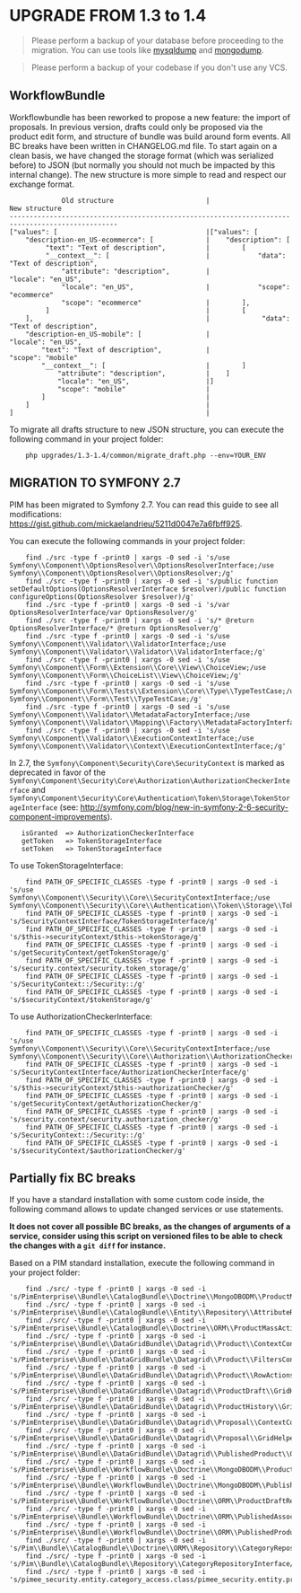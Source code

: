 # UPGRADE FROM 1.3 to 1.4

> Please perform a backup of your database before proceeding to the migration. You can use tools like  [mysqldump](http://dev.mysql.com/doc/refman/5.1/en/mysqldump.html) and [mongodump](http://docs.mongodb.org/manual/reference/program/mongodump/).

> Please perform a backup of your codebase if you don't use any VCS.

WorkflowBundle
--------------

Workflowbundle has been reworked to propose a new feature: the import of proposals.
In previous version, drafts could only be proposed via the product edit form, and structure of bundle was build around form events.
All BC breaks have been written in CHANGELOG.md file.
To start again on a clean basis, we have changed the storage format (which was serialized before) to JSON (but normally you should not much be impacted by this internal change).
The new structure is more simple to read and respect our exchange format.

```
             Old structure                       |                  New structure               
-------------------------------------------------------------------------------------------------
["values": [                                     |["values": [
    "description-en_US-ecommerce": [             |    "description": [
         "text": "Text of description",          |        [
         "__context__": [                        |            "data": "Text of description",
             "attribute": "description",         |            "locale": "en_US",
             "locale": "en_US",                  |            "scope": "ecommerce"
             "scope": "ecommerce"                |        ],
         ]                                       |        [
    ],                                           |             "data": "Text of description",
    "description-en_US-mobile": [                |             "locale": "en_US",
        "text": "Text of description",           |             "scope": "mobile"
        "__context__": [                         |        ]
            "attribute": "description",          |    ]
            "locale": "en_US",                   |]
            "scope": "mobile"                    |
        ]                                        |
    ]                                            |
]                                                |
```

To migrate all drafts structure to new JSON structure, you can execute the following command in your project folder:

```
    php upgrades/1.3-1.4/common/migrate_draft.php --env=YOUR_ENV
```

## MIGRATION TO SYMFONY 2.7

PIM has been migrated to Symfony 2.7.
You can read this guide to see all modifications: https://gist.github.com/mickaelandrieu/5211d0047e7a6fbff925.
 
You can execute the following commands in your project folder:

```
    find ./src -type f -print0 | xargs -0 sed -i 's/use Symfony\\Component\\OptionsResolver\\OptionsResolverInterface;/use Symfony\\Component\\OptionsResolver\\OptionsResolver;/g'
    find ./src -type f -print0 | xargs -0 sed -i 's/public function setDefaultOptions(OptionsResolverInterface $resolver)/public function configureOptions(OptionsResolver $resolver)/g'
    find ./src -type f -print0 | xargs -0 sed -i 's/var OptionsResolverInterface/var OptionsResolver/g'
    find ./src -type f -print0 | xargs -0 sed -i 's/* @return OptionsResolverInterface/* @return OptionsResolver/g'
    find ./src -type f -print0 | xargs -0 sed -i 's/use Symfony\\Component\\Validator\\ValidatorInterface;/use Symfony\\Component\\Validator\\Validator\\ValidatorInterface;/g'
    find ./src -type f -print0 | xargs -0 sed -i 's/use Symfony\\Component\\Form\\Extension\\Core\\View\\ChoiceView;/use Symfony\\Component\\Form\\ChoiceList\\View\\ChoiceView;/g'
    find ./src -type f -print0 | xargs -0 sed -i 's/use Symfony\\Component\\Form\\Tests\\Extension\\Core\\Type\\TypeTestCase;/use Symfony\\Component\\Form\\Test\\TypeTestCase;/g'
    find ./src -type f -print0 | xargs -0 sed -i 's/use Symfony\\Component\\Validator\\MetadataFactoryInterface;/use Symfony\\Component\\Validator\\Mapping\\Factory\\MetadataFactoryInterface;/g'
    find ./src -type f -print0 | xargs -0 sed -i 's/use Symfony\\Component\\Validator\\ExecutionContextInterface;/use Symfony\\Component\\Validator\\Context\\ExecutionContextInterface;/g'
```

In 2.7, the `Symfony\Component\Security\Core\SecurityContext` is marked as deprecated in favor of the `Symfony\Component\Security\Core\Authorization\AuthorizationCheckerInterface` and `Symfony\Component\Security\Core\Authentication\Token\Storage\TokenStorageInterface` (see: http://symfony.com/blog/new-in-symfony-2-6-security-component-improvements).

```
   isGranted  => AuthorizationCheckerInterface
   getToken   => TokenStorageInterface
   setToken   => TokenStorageInterface
```

To use TokenStorageInterface:
```
    find PATH_OF_SPECIFIC_CLASSES -type f -print0 | xargs -0 sed -i 's/use Symfony\\Component\\Security\\Core\\SecurityContextInterface;/use Symfony\\Component\\Security\\Core\\Authentication\\Token\\Storage\\TokenStorageInterface;/g'
    find PATH_OF_SPECIFIC_CLASSES -type f -print0 | xargs -0 sed -i 's/SecurityContextInterface/TokenStorageInterface/g'
    find PATH_OF_SPECIFIC_CLASSES -type f -print0 | xargs -0 sed -i 's/$this->securityContext/$this->tokenStorage/g'
    find PATH_OF_SPECIFIC_CLASSES -type f -print0 | xargs -0 sed -i 's/getSecurityContext/getTokenStorage/g'
    find PATH_OF_SPECIFIC_CLASSES -type f -print0 | xargs -0 sed -i 's/security.context/security.token_storage/g'
    find PATH_OF_SPECIFIC_CLASSES -type f -print0 | xargs -0 sed -i 's/SecurityContext::/Security::/g'
    find PATH_OF_SPECIFIC_CLASSES -type f -print0 | xargs -0 sed -i 's/$securityContext/$tokenStorage/g'
```

To use AuthorizationCheckerInterface:
```
    find PATH_OF_SPECIFIC_CLASSES -type f -print0 | xargs -0 sed -i 's/use Symfony\\Component\\Security\\Core\\SecurityContextInterface;/use Symfony\\Component\\Security\\Core\\Authorization\\AuthorizationCheckerInterface;/g'
    find PATH_OF_SPECIFIC_CLASSES -type f -print0 | xargs -0 sed -i 's/SecurityContextInterface/AuthorizationCheckerInterface/g'
    find PATH_OF_SPECIFIC_CLASSES -type f -print0 | xargs -0 sed -i 's/$this->securityContext/$this->authorizationChecker/g'
    find PATH_OF_SPECIFIC_CLASSES -type f -print0 | xargs -0 sed -i 's/getSecurityContext/getAuthorizationChecker/g'
    find PATH_OF_SPECIFIC_CLASSES -type f -print0 | xargs -0 sed -i 's/security.context/security.authorization_checker/g'
    find PATH_OF_SPECIFIC_CLASSES -type f -print0 | xargs -0 sed -i 's/SecurityContext::/Security::/g'
    find PATH_OF_SPECIFIC_CLASSES -type f -print0 | xargs -0 sed -i 's/$securityContext/$authorizationChecker/g'
```

## Partially fix BC breaks

If you have a standard installation with some custom code inside, the following command allows to update changed services or use statements.

**It does not cover all possible BC breaks, as the changes of arguments of a service, consider using this script on versioned files to be able to check the changes with a `git diff` for instance.**

Based on a PIM standard installation, execute the following command in your project folder:

```
    find ./src/ -type f -print0 | xargs -0 sed -i 's/PimEnterprise\\Bundle\\CatalogBundle\\Doctrine\\MongoDBODM\\ProductMassActionRepository/PimEnterprise\\Bundle\\CatalogBundle\\Doctrine\\MongoDBODM\\Repository\\ProductMassActionRepository/g'
    find ./src/ -type f -print0 | xargs -0 sed -i 's/PimEnterprise\\Bundle\\CatalogBundle\\Entity\\Repository\\AttributeRepository/PimEnterprise\\Bundle\\CatalogBundle\\Doctrine\\ORM\\Repository\\AttributeRepository/g'
    find ./src/ -type f -print0 | xargs -0 sed -i 's/PimEnterprise\\Bundle\\CatalogBundle\\Doctrine\\ORM\\ProductMassActionRepository/PimEnterprise\\Bundle\\CatalogBundle\\Doctrine\\ORM\\Repository\\ProductMassActionRepository/g'
    find ./src/ -type f -print0 | xargs -0 sed -i 's/PimEnterprise\\Bundle\\DataGridBundle\\Datagrid\\Product\\ContextConfigurator/PimEnterprise\\Bundle\\DataGridBundle\\Datagrid\\Configuration\\Product\\ContextConfigurator/g'
    find ./src/ -type f -print0 | xargs -0 sed -i 's/PimEnterprise\\Bundle\\DataGridBundle\\Datagrid\\Product\\FiltersConfigurator/PimEnterprise\\Bundle\\DataGridBundle\\Datagrid\\Configuration\\Product\\FiltersConfigurator/g'
    find ./src/ -type f -print0 | xargs -0 sed -i 's/PimEnterprise\\Bundle\\DataGridBundle\\Datagrid\\Product\\RowActionsConfigurator/PimEnterprise\\Bundle\\DataGridBundle\\Datagrid\\Configuration\\Product\\RowActionsConfigurator/g'
    find ./src/ -type f -print0 | xargs -0 sed -i 's/PimEnterprise\\Bundle\\DataGridBundle\\Datagrid\\ProductDraft\\GridHelper/PimEnterprise\\Bundle\\DataGridBundle\\Datagrid\\Configuration\\Product\\Draft\\GridHelper/g'
    find ./src/ -type f -print0 | xargs -0 sed -i 's/PimEnterprise\\Bundle\\DataGridBundle\\Datagrid\\ProductHistory\\GridHelper/PimEnterprise\\Bundle\\DataGridBundle\\Datagrid\\Configuration\\Product\\History\\GridHelper/g'
    find ./src/ -type f -print0 | xargs -0 sed -i 's/PimEnterprise\\Bundle\\DataGridBundle\\Datagrid\\Proposal\\ContextConfigurator/PimEnterprise\\Bundle\\DataGridBundle\\Datagrid\\Configuration\\Proposal\\ContextConfigurator/g'
    find ./src/ -type f -print0 | xargs -0 sed -i 's/PimEnterprise\\Bundle\\DataGridBundle\\Datagrid\\Proposal\\GridHelper/PimEnterprise\\Bundle\\DataGridBundle\\Datagrid\\Configuration\\Proposal\\GridHelper/g'
    find ./src/ -type f -print0 | xargs -0 sed -i 's/PimEnterprise\\Bundle\\DataGridBundle\\Datagrid\\PublishedProduct\\GridHelper/PimEnterprise\\Bundle\\DataGridBundle\\Datagrid\\Configuration\\Publish\edProduct\\GridHelper/g'
    find ./src/ -type f -print0 | xargs -0 sed -i 's/PimEnterprise\\Bundle\\WorkflowBundle\\Doctrine\\MongoDBODM\\ProductDraftRepository/PimEnterprise\\Bundle\\WorkflowBundle\\Doctrine\\MongoDBODM\\Repository\\ProductDraftRepository/g'
    find ./src/ -type f -print0 | xargs -0 sed -i 's/PimEnterprise\\Bundle\\WorkflowBundle\\Doctrine\\MongoDBODM\\PublishedProductRepository/PimEnterprise\\Bundle\\WorkflowBundle\\Doctrine\\MongoDBODM\\Repository\\PublishedProductRepository/g'
    find ./src/ -type f -print0 | xargs -0 sed -i 's/PimEnterprise\\Bundle\\WorkflowBundle\\Doctrine\\ORM\\ProductDraftRepository/PimEnterprise\\Bundle\\WorkflowBundle\\Doctrine\\ORM\\Repository\\ProductDraftRepository/g'
    find ./src/ -type f -print0 | xargs -0 sed -i 's/PimEnterprise\\Bundle\\WorkflowBundle\\Doctrine\\ORM\\PublishedAssociationRepository/PimEnterprise\\Bundle\\WorkflowBundle\\Doctrine\\ORM\\Repository\\PublishedAssociationRepository/g'
    find ./src/ -type f -print0 | xargs -0 sed -i 's/PimEnterprise\\Bundle\\WorkflowBundle\\Doctrine\\ORM\\PublishedProductRepository/PimEnterprise\\Bundle\\WorkflowBundle\\Doctrine\\ORM\\Repository\\PublishedProductRepository/g'
    find ./src/ -type f -print0 | xargs -0 sed -i 's/Pim\\Bundle\\CatalogBundle\\Doctrine\\ORM\\Repository\\CategoryRepository/Pim\\Bundle\\ClassificationBundle\\Doctrine\\ORM\\Repository\\CategoryRepository/g'
    find ./src/ -type f -print0 | xargs -0 sed -i 's/Pim\\Bundle\\CatalogBundle\\Repository\\CategoryRepositoryInterface/Pim\\Component\\Classification\\Repository\\CategoryRepositoryInterface/g'
    find ./src/ -type f -print0 | xargs -0 sed -i 's/pimee_security.entity.category_access.class/pimee_security.entity.product_category_access.class/g'
```
